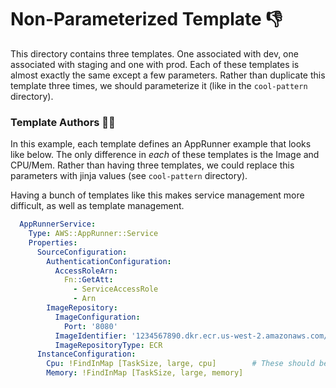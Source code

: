 # Non-Parameterized Template 👎

This directory contains three templates. One associated with dev, one associated with staging and one with prod. Each of these templates is almost exactly the same except a few parameters. Rather than duplicate this template three times, we should parameterize it (like in the `cool-pattern` directory). 

### Template Authors 🧑‍🏫
In this example, each template defines an AppRunner example that looks like below. The only difference in _each_ of these templates is the Image and CPU/Mem. Rather than having three templates, we could replace this parameters with jinja values (see `cool-pattern` directory).

Having a bunch of templates like this makes service management more difficult, as well as template management. 

```yaml
  AppRunnerService:
    Type: AWS::AppRunner::Service
    Properties:
      SourceConfiguration:
        AuthenticationConfiguration:
          AccessRoleArn:
            Fn::GetAtt:
              - ServiceAccessRole
              - Arn
        ImageRepository:
          ImageConfiguration:
            Port: '8080'
          ImageIdentifier: '1234567890.dkr.ecr.us-west-2.amazonaws.com/my-cool-app:vcda2123' # This should be parameterized
          ImageRepositoryType: ECR
      InstanceConfiguration:
        Cpu: !FindInMap [TaskSize, large, cpu]        # These should be parameterized
        Memory: !FindInMap [TaskSize, large, memory]
```

